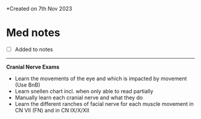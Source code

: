 *Created on 7th Nov 2023

# Med notes
- [ ] Added to notes
---

**Cranial Nerve Exams**
- Learn the movements of the eye and which is impacted by movement (Use BnB)
- Learn snellen chart incl. when only able to read partially
- Manually learn each cranial nerve and what they do
- Learn the different ranches of facial nerve for each muscle movement in CN VII (FN) and in CN IX/X/XII